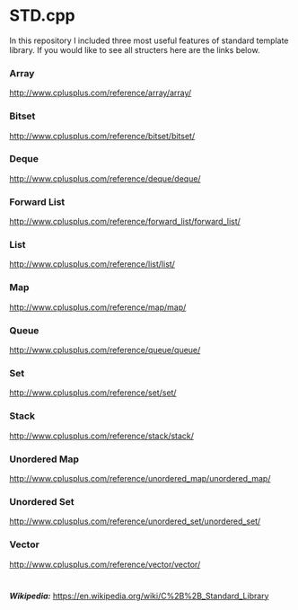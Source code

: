 # STD.cpp

In this repository I included three most useful features of standard template library. If you would like to see all structers here are the links below. 

### Array
http://www.cplusplus.com/reference/array/array/

### Bitset
http://www.cplusplus.com/reference/bitset/bitset/

### Deque
http://www.cplusplus.com/reference/deque/deque/

### Forward List
http://www.cplusplus.com/reference/forward_list/forward_list/

### List
http://www.cplusplus.com/reference/list/list/

### Map
http://www.cplusplus.com/reference/map/map/

### Queue
http://www.cplusplus.com/reference/queue/queue/

### Set
http://www.cplusplus.com/reference/set/set/

### Stack
http://www.cplusplus.com/reference/stack/stack/

### Unordered Map
http://www.cplusplus.com/reference/unordered_map/unordered_map/

### Unordered Set
http://www.cplusplus.com/reference/unordered_set/unordered_set/

### Vector
http://www.cplusplus.com/reference/vector/vector/

# 
***Wikipedia:*** https://en.wikipedia.org/wiki/C%2B%2B_Standard_Library
